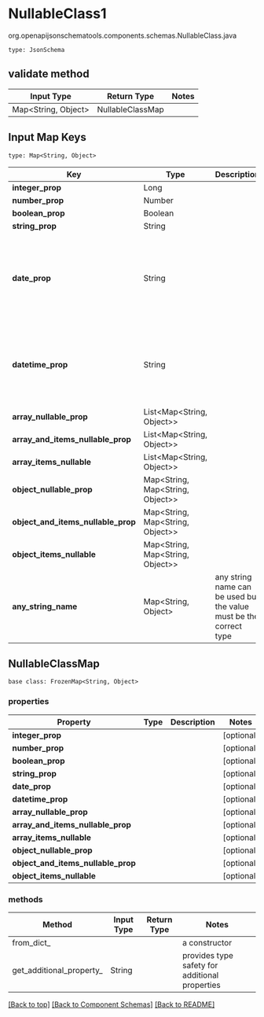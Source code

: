# NullableClass1
org.openapijsonschematools.components.schemas.NullableClass.java
```
type: JsonSchema
```

## validate method
| Input Type | Return Type | Notes |
| ---------- | ----------- | ----- |
| Map<String, Object> | NullableClassMap | |

## Input Map Keys
```
type: Map<String, Object>
```
Key | Type |  Description | Notes
------------ | ------------- | ------------- | -------------
**integer_prop** | Long |  | [optional]
**number_prop** | Number |  | [optional]
**boolean_prop** | Boolean |  | [optional]
**string_prop** | String |  | [optional]
**date_prop** | String |  | [optional] value must conform to RFC-3339 full-date YYYY-MM-DD
**datetime_prop** | String |  | [optional] value must conform to RFC-3339 date-time
**array_nullable_prop** | List<Map<String, Object>> |  | [optional]
**array_and_items_nullable_prop** | List<Map<String, Object>> |  | [optional]
**array_items_nullable** | List<Map<String, Object>> |  | [optional]
**object_nullable_prop** | Map<String, Map<String, Object>> |  | [optional]
**object_and_items_nullable_prop** | Map<String, Map<String, Object>> |  | [optional]
**object_items_nullable** | Map<String, Map<String, Object>> |  | [optional]
**any_string_name** | Map<String, Object> | any string name can be used but the value must be the correct type | [optional]

## NullableClassMap
```
base class: FrozenMap<String, Object>
```

### properties
Property | Type | Description | Notes
-------- | ---- | ----------- | -----
**integer_prop** |  |  | [optional]
**number_prop** |  |  | [optional]
**boolean_prop** |  |  | [optional]
**string_prop** |  |  | [optional]
**date_prop** |  |  | [optional]
**datetime_prop** |  |  | [optional]
**array_nullable_prop** |  |  | [optional]
**array_and_items_nullable_prop** |  |  | [optional]
**array_items_nullable** |  |  | [optional]
**object_nullable_prop** |  |  | [optional]
**object_and_items_nullable_prop** |  |  | [optional]
**object_items_nullable** |  |  | [optional]

### methods
Method | Input Type | Return Type | Notes
------ | ---------- | ----------- | ------
from_dict_ |  |  | a constructor
get_additional_property_ | String |  | provides type safety for additional properties








[[Back to top]](#top) [[Back to Component Schemas]](../../../README.md#Component-Schemas) [[Back to README]](../../../README.md)
